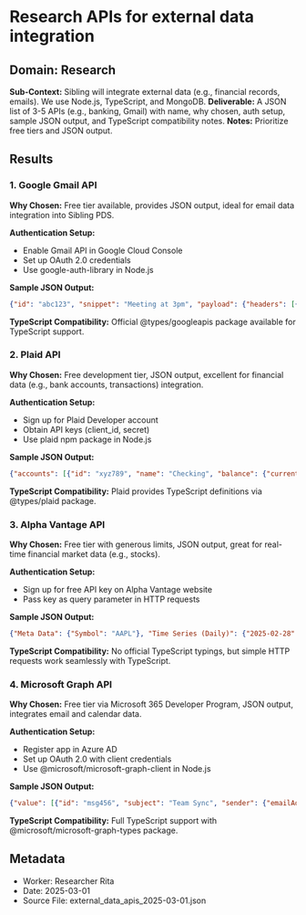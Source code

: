 # Research APIs for external data integration

## Domain: Research
**Sub-Context:** Sibling will integrate external data (e.g., financial records, emails). We use Node.js, TypeScript, and MongoDB.
**Deliverable:** A JSON list of 3-5 APIs (e.g., banking, Gmail) with name, why chosen, auth setup, sample JSON output, and TypeScript compatibility notes.
**Notes:** Prioritize free tiers and JSON output.

## Results

### 1. Google Gmail API

**Why Chosen:** Free tier available, provides JSON output, ideal for email data integration into Sibling PDS.

**Authentication Setup:**
- Enable Gmail API in Google Cloud Console
- Set up OAuth 2.0 credentials
- Use google-auth-library in Node.js

**Sample JSON Output:**
```json
{"id": "abc123", "snippet": "Meeting at 3pm", "payload": {"headers": [{"name": "From", "value": "user@example.com"}]}}
```

**TypeScript Compatibility:** Official @types/googleapis package available for TypeScript support.

### 2. Plaid API

**Why Chosen:** Free development tier, JSON output, excellent for financial data (e.g., bank accounts, transactions) integration.

**Authentication Setup:**
- Sign up for Plaid Developer account
- Obtain API keys (client_id, secret)
- Use plaid npm package in Node.js

**Sample JSON Output:**
```json
{"accounts": [{"id": "xyz789", "name": "Checking", "balance": {"current": 1500.25}}], "transactions": [{"id": "txn001", "amount": 50.00, "date": "2025-02-28"}]}
```

**TypeScript Compatibility:** Plaid provides TypeScript definitions via @types/plaid package.

### 3. Alpha Vantage API

**Why Chosen:** Free tier with generous limits, JSON output, great for real-time financial market data (e.g., stocks).

**Authentication Setup:**
- Sign up for free API key on Alpha Vantage website
- Pass key as query parameter in HTTP requests

**Sample JSON Output:**
```json
{"Meta Data": {"Symbol": "AAPL"}, "Time Series (Daily)": {"2025-02-28": {"4. close": "175.30"}}}
```

**TypeScript Compatibility:** No official TypeScript typings, but simple HTTP requests work seamlessly with TypeScript.

### 4. Microsoft Graph API

**Why Chosen:** Free tier via Microsoft 365 Developer Program, JSON output, integrates email and calendar data.

**Authentication Setup:**
- Register app in Azure AD
- Set up OAuth 2.0 with client credentials
- Use @microsoft/microsoft-graph-client in Node.js

**Sample JSON Output:**
```json
{"value": [{"id": "msg456", "subject": "Team Sync", "sender": {"emailAddress": {"address": "user@outlook.com"}}}]}}
```

**TypeScript Compatibility:** Full TypeScript support with @microsoft/microsoft-graph-types package.

## Metadata
- Worker: Researcher Rita
- Date: 2025-03-01
- Source File: external_data_apis_2025-03-01.json
